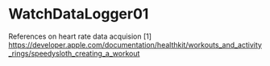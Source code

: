 #  WatchDataLogger01

References on heart rate data acquision
[1] https://developer.apple.com/documentation/healthkit/workouts_and_activity_rings/speedysloth_creating_a_workout
